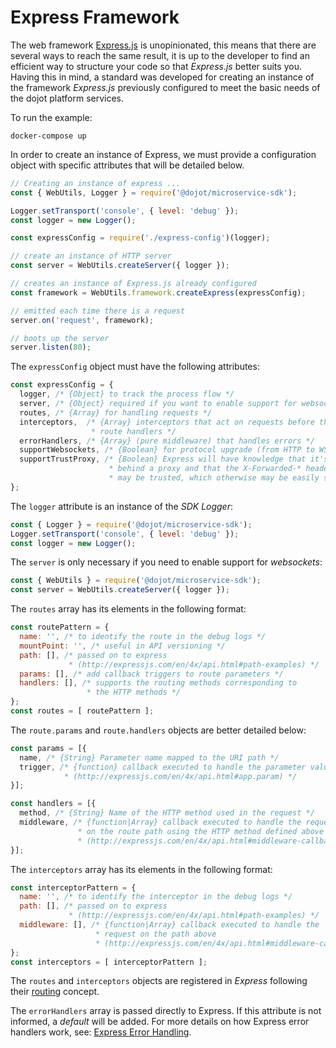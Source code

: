 # **Express Framework**

The web framework [Express.js](http://expressjs.com/) is unopinionated, this
means that there are several ways to reach the same result, it is up to the
developer to find an efficient way to structure your code so that _Express.js_
better suits you. Having this in mind, a standard was developed for creating an
instance of the framework _Express.js_ previously configured to meet the basic
needs of the dojot platform services.

To run the example:
```shell
docker-compose up
```

In order to create an instance of Express, we must provide a configuration
object with specific attributes that will be detailed below.

```javascript
// Creating an instance of express ...
const { WebUtils, Logger } = require('@dojot/microservice-sdk');

Logger.setTransport('console', { level: 'debug' });
const logger = new Logger();

const expressConfig = require('./express-config')(logger);

// create an instance of HTTP server
const server = WebUtils.createServer({ logger });

// creates an instance of Express.js already configured
const framework = WebUtils.framework.createExpress(expressConfig);

// emitted each time there is a request
server.on('request', framework);

// boots up the server
server.listen(80);
```

The `expressConfig` object must have the following attributes:

```javascript
const expressConfig = {
  logger, /* {Object} to track the process flow */
  server, /* {Object} required if you want to enable support for websockets */
  routes, /* {Array} for handling requests */
  interceptors,  /* {Array} interceptors that act on requests before they reach
                  * route handlers */
  errorHandlers, /* {Array} (pure middleware) that handles errors */
  supportWebsockets, /* {Boolean} for protocol upgrade (from HTTP to WS) */
  supportTrustProxy, /* {Boolean} Express will have knowledge that it's sitting
                      * behind a proxy and that the X-Forwarded-* header fields
                      * may be trusted, which otherwise may be easily spoofed.*/
};
```

The `logger` attribute is an instance of the _SDK Logger_:

```javascript
const { Logger } = require('@dojot/microservice-sdk');
Logger.setTransport('console', { level: 'debug' });
const logger = new Logger();
```

The `server` is only necessary if you need to enable support for _websockets_:

```javascript
const { WebUtils } = require('@dojot/microservice-sdk');
const server = WebUtils.createServer({ logger });
```

The `routes` array has its elements in the following format:

```javascript
const routePattern = {
  name: '', /* to identify the route in the debug logs */
  mountPoint: '', /* useful in API versioning */
  path: [], /* passed on to express
             * (http://expressjs.com/en/4x/api.html#path-examples) */
  params: [], /* add callback triggers to route parameters */
  handlers: [], /* supports the routing methods corresponding to
                 * the HTTP methods */
};
const routes = [ routePattern ];
```

The `route.params` and `route.handlers` objects are better detailed
below:

```javascript
const params = [{
  name, /* {String} Parameter name mapped to the URI path */
  trigger, /* {function} callback executed to handle the parameter value
            * (http://expressjs.com/en/4x/api.html#app.param) */
}];

const handlers = [{
  method, /* {String} Name of the HTTP method used in the request */
  middleware, /* {function|Array} callback executed to handle the request
               * on the route path using the HTTP method defined above
               * (http://expressjs.com/en/4x/api.html#middleware-callback-function-examples) */
}];
```

The `interceptors` array has its elements in the following format:

```javascript
const interceptorPattern = {
  name: '', /* to identify the interceptor in the debug logs */
  path: [], /* passed on to express
             * (http://expressjs.com/en/4x/api.html#path-examples) */
  middleware: [], /* {function|Array} callback executed to handle the
                   * request on the path above
                   * (http://expressjs.com/en/4x/api.html#middleware-callback-function-examples) */
};
const interceptors = [ interceptorPattern ];
```

The `routes` and `interceptors` objects are registered in _Express_
following their [routing](http://expressjs.com/en/guide/routing.html)
concept.

The `errorHandlers` array is passed directly to Express. If this attribute is
not informed, a _default_ will be added. For more details on how Express error
handlers work, see: [Express Error Handling](http://expressjs.com/en/guide/error-handling.html).
